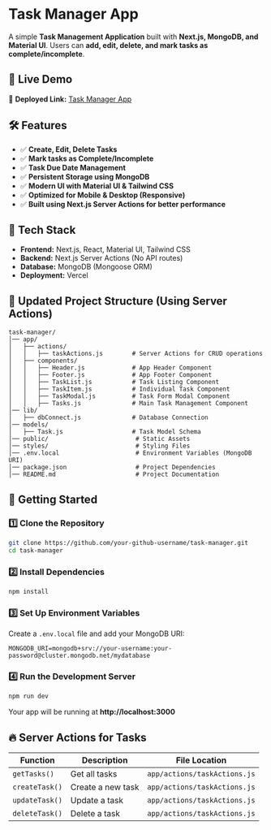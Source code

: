 # Task Manager App

A simple **Task Management Application** built with **Next.js, MongoDB, and Material UI**. Users can **add, edit, delete, and mark tasks as complete/incomplete**.

## 🚀 Live Demo

🔗 **Deployed Link:** [Task Manager App](https://task-management-tan-chi.vercel.app/)

## 🛠️ Features

- ✅ **Create, Edit, Delete Tasks**
- ✅ **Mark tasks as Complete/Incomplete**
- ✅ **Task Due Date Management**
- ✅ **Persistent Storage using MongoDB**
- ✅ **Modern UI with Material UI & Tailwind CSS**
- ✅ **Optimized for Mobile & Desktop (Responsive)**
- ✅ **Built using Next.js Server Actions for better performance**

## 📌 Tech Stack

- **Frontend:** Next.js, React, Material UI, Tailwind CSS
- **Backend:** Next.js Server Actions (No API routes)
- **Database:** MongoDB (Mongoose ORM)
- **Deployment:** Vercel

## 📂 Updated Project Structure (Using Server Actions)

```
task-manager/
│── app/
│   ├── actions/
│   │   ├── taskActions.js        # Server Actions for CRUD operations
│   ├── components/
│   │   ├── Header.js             # App Header Component
│   │   ├── Footer.js             # App Footer Component
│   │   ├── TaskList.js           # Task Listing Component
│   │   ├── TaskItem.js           # Individual Task Component
│   │   ├── TaskModal.js          # Task Form Modal Component
│   │   ├── Tasks.js              # Main Task Management Component
│── lib/
│   ├── dbConnect.js              # Database Connection
│── models/
│   ├── Task.js                   # Task Model Schema
│── public/                        # Static Assets
│── styles/                        # Styling Files
│── .env.local                     # Environment Variables (MongoDB URI)
│── package.json                   # Project Dependencies
│── README.md                      # Project Documentation
```

## 🚀 Getting Started

### 1️⃣ Clone the Repository

```sh
git clone https://github.com/your-github-username/task-manager.git
cd task-manager
```

### 2️⃣ Install Dependencies

```sh
npm install
```

### 3️⃣ Set Up Environment Variables

Create a `.env.local` file and add your MongoDB URI:

```
MONGODB_URI=mongodb+srv://your-username:your-password@cluster.mongodb.net/mydatabase
```

### 4️⃣ Run the Development Server

```sh
npm run dev
```

Your app will be running at **http://localhost:3000**

## 🔥 Server Actions for Tasks

| Function       | Description       | File Location                |
| -------------- | ----------------- | ---------------------------- |
| `getTasks()`   | Get all tasks     | `app/actions/taskActions.js` |
| `createTask()` | Create a new task | `app/actions/taskActions.js` |
| `updateTask()` | Update a task     | `app/actions/taskActions.js` |
| `deleteTask()` | Delete a task     | `app/actions/taskActions.js` |
